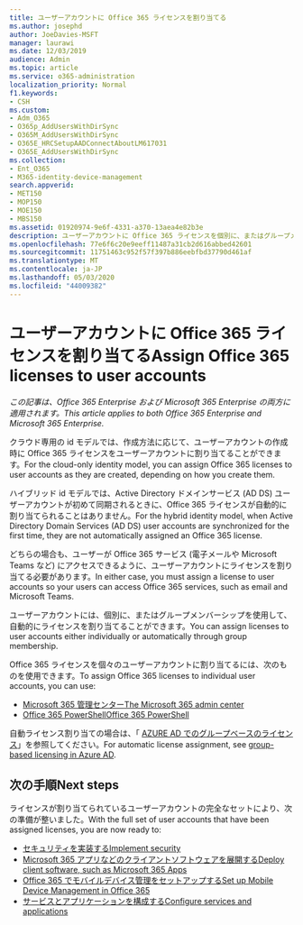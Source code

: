 ```yaml
---
title: ユーザーアカウントに Office 365 ライセンスを割り当てる
ms.author: josephd
author: JoeDavies-MSFT
manager: laurawi
ms.date: 12/03/2019
audience: Admin
ms.topic: article
ms.service: o365-administration
localization_priority: Normal
f1.keywords:
- CSH
ms.custom:
- Adm_O365
- O365p_AddUsersWithDirSync
- O365M_AddUsersWithDirSync
- O365E_HRCSetupAADConnectAboutLM617031
- O365E_AddUsersWithDirSync
ms.collection:
- Ent_O365
- M365-identity-device-management
search.appverid:
- MET150
- MOP150
- MOE150
- MBS150
ms.assetid: 01920974-9e6f-4331-a370-13aea4e82b3e
description: ユーザーアカウントに Office 365 ライセンスを個別に、またはグループメンバーシップに基づいて割り当てる方法について説明します。
ms.openlocfilehash: 77e6f6c20e9eeff11487a31cb2d616abbed42601
ms.sourcegitcommit: 11751463c952f57f397b886eebfbd37790d461af
ms.translationtype: MT
ms.contentlocale: ja-JP
ms.lasthandoff: 05/03/2020
ms.locfileid: "44009382"
---
```

# <a name="assign-office-365-licenses-to-user-accounts"></a><span data-ttu-id="c9f55-103">ユーザーアカウントに Office 365 ライセンスを割り当てる</span><span class="sxs-lookup"><span data-stu-id="c9f55-103">Assign Office 365 licenses to user accounts</span></span>

<span data-ttu-id="c9f55-104">*この記事は、Office 365 Enterprise および Microsoft 365 Enterprise の両方に適用されます。*</span><span class="sxs-lookup"><span data-stu-id="c9f55-104">*This article applies to both Office 365 Enterprise and Microsoft 365 Enterprise.*</span></span>

<span data-ttu-id="c9f55-105">クラウド専用の id モデルでは、作成方法に応じて、ユーザーアカウントの作成時に Office 365 ライセンスをユーザーアカウントに割り当てることができます。</span><span class="sxs-lookup"><span data-stu-id="c9f55-105">For the cloud-only identity model, you can assign Office 365 licenses to user accounts as they are created, depending on how you create them.</span></span>

<span data-ttu-id="c9f55-106">ハイブリッド id モデルでは、Active Directory ドメインサービス (AD DS) ユーザーアカウントが初めて同期されるときに、Office 365 ライセンスが自動的に割り当てられることはありません。</span><span class="sxs-lookup"><span data-stu-id="c9f55-106">For the hybrid identity model, when Active Directory Domain Services (AD DS) user accounts are synchronized for the first time, they are not automatically assigned an Office 365 license.</span></span>

<span data-ttu-id="c9f55-107">どちらの場合も、ユーザーが Office 365 サービス (電子メールや Microsoft Teams など) にアクセスできるように、ユーザーアカウントにライセンスを割り当てる必要があります。</span><span class="sxs-lookup"><span data-stu-id="c9f55-107">In either case, you must assign a license to user accounts so your users can access Office 365 services, such as email and Microsoft Teams.</span></span>

<span data-ttu-id="c9f55-108">ユーザーアカウントには、個別に、またはグループメンバーシップを使用して、自動的にライセンスを割り当てることができます。</span><span class="sxs-lookup"><span data-stu-id="c9f55-108">You can assign licenses to user accounts either individually or automatically through group membership.</span></span>

<span data-ttu-id="c9f55-109">Office 365 ライセンスを個々のユーザーアカウントに割り当てるには、次のものを使用できます。</span><span class="sxs-lookup"><span data-stu-id="c9f55-109">To assign Office 365 licenses to individual user accounts, you can use:</span></span>

- [<span data-ttu-id="c9f55-110">Microsoft 365 管理センター</span><span class="sxs-lookup"><span data-stu-id="c9f55-110">The Microsoft 365 admin center</span></span>](https://docs.microsoft.com/office365/admin/subscriptions-and-billing/assign-licenses-to-users)
- [<span data-ttu-id="c9f55-111">Office 365 PowerShell</span><span class="sxs-lookup"><span data-stu-id="c9f55-111">Office 365 PowerShell</span></span>](https://docs.microsoft.com/office365/enterprise/powershell/assign-licenses-to-user-accounts-with-office-365-powershell)

<span data-ttu-id="c9f55-112">自動ライセンス割り当ての場合は、「 [AZURE AD でのグループベースのライセンス](https://docs.microsoft.com/azure/active-directory/fundamentals/active-directory-licensing-whatis-azure-portal)」を参照してください。</span><span class="sxs-lookup"><span data-stu-id="c9f55-112">For automatic license assignment, see [group-based licensing in Azure AD](https://docs.microsoft.com/azure/active-directory/fundamentals/active-directory-licensing-whatis-azure-portal).</span></span>

## <a name="next-steps"></a><span data-ttu-id="c9f55-113">次の手順</span><span class="sxs-lookup"><span data-stu-id="c9f55-113">Next steps</span></span>

<span data-ttu-id="c9f55-114">ライセンスが割り当てられているユーザーアカウントの完全なセットにより、次の準備が整いました。</span><span class="sxs-lookup"><span data-stu-id="c9f55-114">With the full set of user accounts that have been assigned licenses, you are now ready to:</span></span>

- [<span data-ttu-id="c9f55-115">セキュリティを実装する</span><span class="sxs-lookup"><span data-stu-id="c9f55-115">Implement security</span></span>](https://docs.microsoft.com/microsoft-365/security/office-365-security/security-roadmap)
- [<span data-ttu-id="c9f55-116">Microsoft 365 アプリなどのクライアントソフトウェアを展開する</span><span class="sxs-lookup"><span data-stu-id="c9f55-116">Deploy client software, such as Microsoft 365 Apps</span></span>](https://docs.microsoft.com/DeployOffice/deployment-guide-microsoft-365-apps)
- [<span data-ttu-id="c9f55-117">Office 365 でモバイルデバイス管理をセットアップする</span><span class="sxs-lookup"><span data-stu-id="c9f55-117">Set up Mobile Device Management in Office 365</span></span>](https://support.office.com/article/set-up-mobile-device-management-mdm-in-office-365-dd892318-bc44-4eb1-af00-9db5430be3cd)
- [<span data-ttu-id="c9f55-118">サービスとアプリケーションを構成する</span><span class="sxs-lookup"><span data-stu-id="c9f55-118">Configure services and applications</span></span>](configure-services-and-applications.md)
